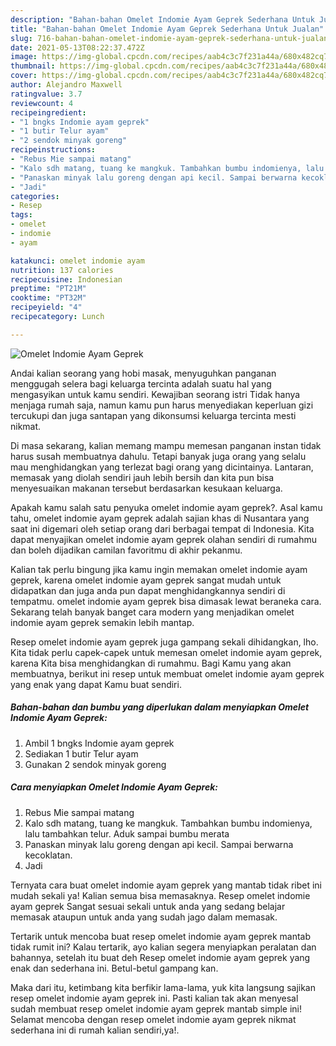 ```yaml
---
description: "Bahan-bahan Omelet Indomie Ayam Geprek Sederhana Untuk Jualan"
title: "Bahan-bahan Omelet Indomie Ayam Geprek Sederhana Untuk Jualan"
slug: 716-bahan-bahan-omelet-indomie-ayam-geprek-sederhana-untuk-jualan
date: 2021-05-13T08:22:37.472Z
image: https://img-global.cpcdn.com/recipes/aab4c3c7f231a44a/680x482cq70/omelet-indomie-ayam-geprek-foto-resep-utama.jpg
thumbnail: https://img-global.cpcdn.com/recipes/aab4c3c7f231a44a/680x482cq70/omelet-indomie-ayam-geprek-foto-resep-utama.jpg
cover: https://img-global.cpcdn.com/recipes/aab4c3c7f231a44a/680x482cq70/omelet-indomie-ayam-geprek-foto-resep-utama.jpg
author: Alejandro Maxwell
ratingvalue: 3.7
reviewcount: 4
recipeingredient:
- "1 bngks Indomie ayam geprek"
- "1 butir Telur ayam"
- "2 sendok minyak goreng"
recipeinstructions:
- "Rebus Mie sampai matang"
- "Kalo sdh matang, tuang ke mangkuk. Tambahkan bumbu indomienya, lalu tambahkan telur. Aduk sampai bumbu merata"
- "Panaskan minyak lalu goreng dengan api kecil. Sampai berwarna kecoklatan."
- "Jadi"
categories:
- Resep
tags:
- omelet
- indomie
- ayam

katakunci: omelet indomie ayam 
nutrition: 137 calories
recipecuisine: Indonesian
preptime: "PT21M"
cooktime: "PT32M"
recipeyield: "4"
recipecategory: Lunch

---
```



![Omelet Indomie Ayam Geprek](https://img-global.cpcdn.com/recipes/aab4c3c7f231a44a/680x482cq70/omelet-indomie-ayam-geprek-foto-resep-utama.jpg)

Andai kalian seorang yang hobi masak, menyuguhkan panganan menggugah selera bagi keluarga tercinta adalah suatu hal yang mengasyikan untuk kamu sendiri. Kewajiban seorang istri Tidak hanya menjaga rumah saja, namun kamu pun harus menyediakan keperluan gizi tercukupi dan juga santapan yang dikonsumsi keluarga tercinta mesti nikmat.

Di masa  sekarang, kalian memang mampu memesan panganan instan tidak harus susah membuatnya dahulu. Tetapi banyak juga orang yang selalu mau menghidangkan yang terlezat bagi orang yang dicintainya. Lantaran, memasak yang diolah sendiri jauh lebih bersih dan kita pun bisa menyesuaikan makanan tersebut berdasarkan kesukaan keluarga. 



Apakah kamu salah satu penyuka omelet indomie ayam geprek?. Asal kamu tahu, omelet indomie ayam geprek adalah sajian khas di Nusantara yang saat ini digemari oleh setiap orang dari berbagai tempat di Indonesia. Kita dapat menyajikan omelet indomie ayam geprek olahan sendiri di rumahmu dan boleh dijadikan camilan favoritmu di akhir pekanmu.

Kalian tak perlu bingung jika kamu ingin memakan omelet indomie ayam geprek, karena omelet indomie ayam geprek sangat mudah untuk didapatkan dan juga anda pun dapat menghidangkannya sendiri di tempatmu. omelet indomie ayam geprek bisa dimasak lewat beraneka cara. Sekarang telah banyak banget cara modern yang menjadikan omelet indomie ayam geprek semakin lebih mantap.

Resep omelet indomie ayam geprek juga gampang sekali dihidangkan, lho. Kita tidak perlu capek-capek untuk memesan omelet indomie ayam geprek, karena Kita bisa menghidangkan di rumahmu. Bagi Kamu yang akan membuatnya, berikut ini resep untuk membuat omelet indomie ayam geprek yang enak yang dapat Kamu buat sendiri.

<!--inarticleads1-->

##### Bahan-bahan dan bumbu yang diperlukan dalam menyiapkan Omelet Indomie Ayam Geprek:

1. Ambil 1 bngks Indomie ayam geprek
1. Sediakan 1 butir Telur ayam
1. Gunakan 2 sendok minyak goreng




<!--inarticleads2-->

##### Cara menyiapkan Omelet Indomie Ayam Geprek:

1. Rebus Mie sampai matang
1. Kalo sdh matang, tuang ke mangkuk. Tambahkan bumbu indomienya, lalu tambahkan telur. Aduk sampai bumbu merata
1. Panaskan minyak lalu goreng dengan api kecil. Sampai berwarna kecoklatan.
1. Jadi




Ternyata cara buat omelet indomie ayam geprek yang mantab tidak ribet ini mudah sekali ya! Kalian semua bisa memasaknya. Resep omelet indomie ayam geprek Sangat sesuai sekali untuk anda yang sedang belajar memasak ataupun untuk anda yang sudah jago dalam memasak.

Tertarik untuk mencoba buat resep omelet indomie ayam geprek mantab tidak rumit ini? Kalau tertarik, ayo kalian segera menyiapkan peralatan dan bahannya, setelah itu buat deh Resep omelet indomie ayam geprek yang enak dan sederhana ini. Betul-betul gampang kan. 

Maka dari itu, ketimbang kita berfikir lama-lama, yuk kita langsung sajikan resep omelet indomie ayam geprek ini. Pasti kalian tak akan menyesal sudah membuat resep omelet indomie ayam geprek mantab simple ini! Selamat mencoba dengan resep omelet indomie ayam geprek nikmat sederhana ini di rumah kalian sendiri,ya!.

